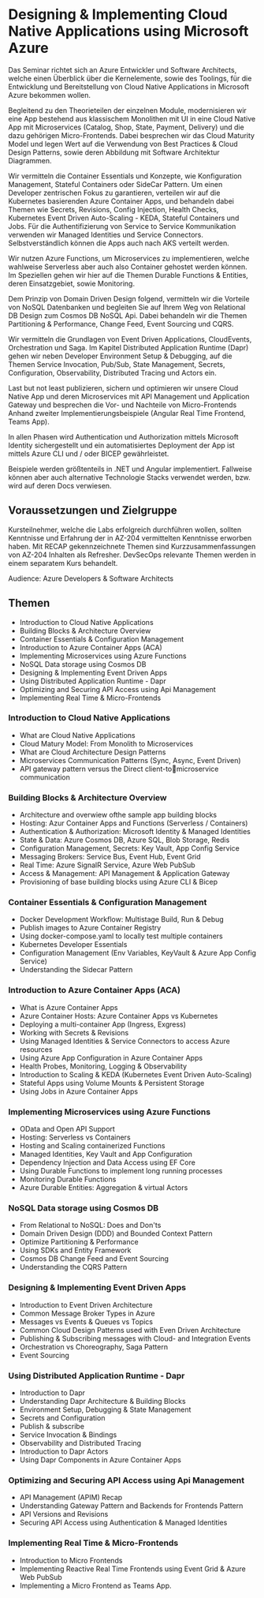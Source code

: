 # Designing & Implementing Cloud Native Applications using Microsoft Azure

Das Seminar richtet sich an Azure Entwickler und Software Architects, welche einen Überblick über die Kernelemente, sowie des Toolings, für die Entwicklung und Bereitstellung von Cloud Native Applications in Microsoft Azure bekommen wollen. 

Begleitend zu den Theorieteilen der einzelnen Module, modernisieren wir eine App bestehend aus klassischem Monolithen mit UI in eine Cloud Native App mit Microservices (Catalog, Shop, State, Payment, Delivery) und die dazu gehörigen Micro-Frontends. Dabei besprechen wir das Cloud Maturity Model und legen Wert auf die Verwendung von Best Practices & Cloud Design Patterns, sowie deren Abbildung mit Software Architektur Diagrammen.

Wir vermitteln die Container Essentials und Konzepte, wie Konfiguration Management, Stateful Containers oder SideCar Pattern. Um einen Developer zentrischen Fokus zu garantieren, verteilen wir auf die Kubernetes basierenden Azure Container Apps, und behandeln dabei Themen wie Secrets, Revisions, Config Injection, Health Checks, Kubernetes Event Driven Auto-Scaling - KEDA, Stateful Containers und Jobs. Für die Authentifizierung von Service to Service Kommunikation verwenden wir Managed Identities und Service Connectors. Selbstverständlich können die Apps auch nach AKS verteilt werden.

Wir nutzen Azure Functions, um Microservices zu implementieren, welche wahlweise Serverless aber auch also Container gehostet werden können. Im Speziellen gehen wir hier auf die Themen Durable Functions & Entities, deren Einsatzgebiet, sowie Monitoring.

Dem Prinzip von Domain Driven Design folgend, vermitteln wir die Vorteile von NoSQL Datenbanken und begleiten Sie auf Ihrem Weg von Relational DB Design zum Cosmos DB NoSQL Api. Dabei behandeln wir die Themen Partitioning & Performance, Change Feed, Event Sourcing und CQRS.

Wir vermitteln die Grundlagen von Event Driven Applications, CloudEvents, Orchestration und Saga. Im Kapitel Distributed Application Runtime (Dapr) gehen wir neben Developer Environment Setup & Debugging, auf die Themen  Service Invocation, Pub/Sub, State Management, Secrets, Configuration, Observability, Distributed Tracing und Actors ein.

Last but not least publizieren, sichern und optimieren wir unsere Cloud Native App und deren Microservices mit API Management und Application Gateway und besprechen die Vor- und Nachteile von Micro-Frontends Anhand zweiter Implementierungsbeispiele (Angular Real Time Frontend, Teams App).

In allen Phasen wird Authentication und Authorization mittels Microsoft Identity sichergestellt und ein automatisiertes Deployment der App ist mittels Azure CLI und / oder BICEP gewährleistet.

Beispiele werden größtenteils in .NET und Angular implementiert. Fallweise können aber auch alternative Technologie Stacks verwendet werden, bzw. wird auf deren Docs verwiesen.

## Voraussetzungen und Zielgruppe

Kursteilnehmer, welche die Labs erfolgreich durchführen wollen, sollten Kenntnisse und Erfahrung der in AZ-204 vermittelten Kenntnisse erworben haben. Mit RECAP gekennzeichnete Themen sind Kurzzusammenfassungen von AZ-204 Inhalten als Refresher. DevSecOps relevante Themen werden in einem separatem Kurs behandelt.

Audience: Azure Developers & Software Architects

## Themen

- Introduction to Cloud Native Applications
- Building Blocks & Architecture Overview
- Container Essentials & Configuration Management
- Introduction to Azure Container Apps (ACA)
- Implementing Microservices using Azure Functions
- NoSQL Data storage using Cosmos DB
- Designing & Implementing Event Driven Apps
- Using Distributed Application Runtime - Dapr
- Optimizing and Securing API Access using Api Management
- Implementing Real Time & Micro-Frontends 

### Introduction to Cloud Native Applications

- What are Cloud Native Applications
- Cloud Matury Model: From Monolith to Microservices
- What are Cloud Architecture Design Patterns
- Microservices Communication Patterns (Sync, Async, Event Driven)
- API gateway pattern versus the Direct client-to￾microservice communication

### Building Blocks & Architecture Overview

- Architecture and overwiew ofthe sample app building blocks
- Hosting: Azur Container Apps and Functions (Serverless / Containers)
- Authentication & Authorization: Microsoft Identity & Managed Identities
- State & Data: Azure Cosmos DB, Azure SQL, Blob Storage, Redis
- Configuration Management, Secrets: Key Vault, App Config Service
- Messaging Brokers: Service Bus, Event Hub, Event Grid
- Real Time: Azure SignalR Service, Azure Web PubSub
- Access & Management: API Management & Application Gateway
- Provisioning of base building blocks using Azure CLI & Bicep

### Container Essentials & Configuration Management

- Docker Development Workflow: Multistage Build, Run & Debug
- Publish images to Azure Container Registry
- Using docker-compose.yaml to locally test multiple containers
- Kubernetes Developer Essentials
- Configuration Management (Env Variables, KeyVault & Azure App Config Service)
- Understanding the Sidecar Pattern

### Introduction to Azure Container Apps (ACA)

- What is Azure Container Apps
- Azure Container Hosts: Azure Container Apps vs Kubernetes
- Deploying a multi-container App (Ingress, Exgress)
- Working with Secrets & Revisions
- Using Managed Identities & Service Connectors to access Azure resources
- Using Azure App Configuration in Azure Container Apps
- Health Probes, Monitoring, Logging & Observability
- Introduction to Scaling & KEDA (Kubernetes Event Driven Auto-Scaling) 
- Stateful Apps using Volume Mounts & Persistent Storage
- Using Jobs in Azure Container Apps

### Implementing Microservices using Azure Functions

- OData and Open API Support
- Hosting: Serverless vs Containers
- Hosting and Scaling containerized Functions
- Managed Identities, Key Vault and App Configuration
- Dependency Injection and Data Access using EF Core
- Using Durable Functions to implement long running processes
- Monitoring Durable Functions
- Azure Durable Entities: Aggregation & virtual Actors

### NoSQL Data storage using Cosmos DB

- From Relational to NoSQL: Does and Don'ts
- Domain Driven Design (DDD) and Bounded Context Pattern
- Optimize Partitioning & Performance 
- Using SDKs and Entity Framework
- Cosmos DB Change Feed and Event Sourcing
- Understanding the CQRS Pattern

### Designing & Implementing Event Driven Apps

- Introduction to Event Driven Architecture
- Common Message Broker Types in Azure
- Messages vs Events & Queues vs Topics
- Common Cloud Design Patterns used with Even Driven Architecture
- Publishing & Subscribing messages with Cloud- and Integration Events
- Orchestration vs Choreography, Saga Pattern
- Event Sourcing 

### Using Distributed Application Runtime - Dapr

- Introduction to Dapr 
- Understanding Dapr Architecture & Building Blocks
- Environment Setup, Debugging & State Management
- Secrets and Configuration
- Publish & subscribe
- Service Invocation & Bindings
- Observability and Distributed Tracing
- Introduction to Dapr Actors
- Using Dapr Components in Azure Container Apps

### Optimizing and Securing API Access using Api Management

- API Management (APIM) Recap
- Understanding Gateway Pattern and Backends for Frontends Pattern
- API Versions and Revisions
- Securing API Access using Authentication & Managed Identities

### Implementing Real Time & Micro-Frontends 

- Introduction to Micro Frontends
- Implementing Reactive Real Time Frontends using Event Grid & Azure Web PubSub
- Implementing a Micro Frontend as Teams App.
